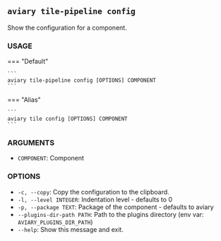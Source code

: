## `aviary tile-pipeline config`

Show the configuration for a component.

### **USAGE**

=== "Default"

    ```
    aviary tile-pipeline config [OPTIONS] COMPONENT
    ```

=== "Alias"

    ```
    aviary tile config [OPTIONS] COMPONENT
    ```

### **ARGUMENTS**

- `COMPONENT`: Component

### **OPTIONS**

- `-c, --copy`: Copy the configuration to the clipboard.
- `-l, --level INTEGER`: Indentation level - defaults to 0
- `-p, --package TEXT`: Package of the component - defaults to aviary
- `--plugins-dir-path PATH`: Path to the plugins directory (env var: `AVIARY_PLUGINS_DIR_PATH`)
- `--help`: Show this message and exit.
